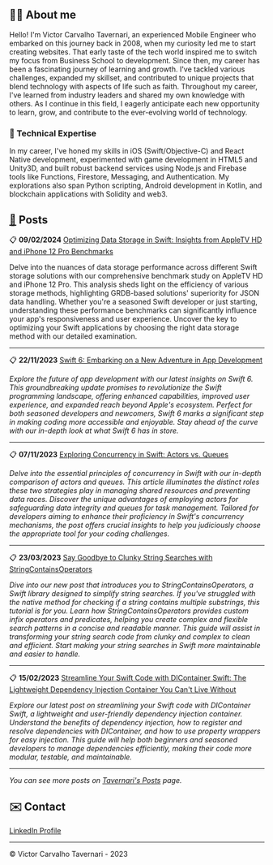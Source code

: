 <script type="text/javascript">
        function googleTranslateElementInit() {
            new google.translate.TranslateElement({
                pageLanguage: 'auto',
                layout: google.translate.TranslateElement.InlineLayout.VERTICAL,
                autoDisplay: true
            }, 'google_translate_element');
        }
</script>
<script type="text/javascript" src="//translate.google.com/translate_a/element.js?cb=googleTranslateElementInit"></script>
<link rel="stylesheet" href="https://fonts.googleapis.com/css?family=Bungee Hairline&display=swap">

## 👨‍💻 About me

Hello! I'm Victor Carvalho Tavernari, an experienced Mobile Engineer who embarked on this journey back in 2008, when my curiosity led me to start creating websites. That early taste of the tech world inspired me to switch my focus from Business School to development. Since then, my career has been a fascinating journey of learning and growth. I've tackled various challenges, expanded my skillset, and contributed to unique projects that blend technology with aspects of life such as faith. Throughout my career, I've learned from industry leaders and shared my own knowledge with others. As I continue in this field, I eagerly anticipate each new opportunity to learn, grow, and contribute to the ever-evolving world of technology.

### 🧰 Technical Expertise

In my career, I've honed my skills in iOS (Swift/Objective-C) and React Native development, experimented with game development in HTML5 and Unity3D, and built robust backend services using Node.js and Firebase tools like Functions, Firestore, Messaging, and Authentication. My explorations also span Python scripting, Android development in Kotlin, and blockchain applications with Solidity and web3.

## [📓](posts.md) Posts

📋 **09/02/2024** [Optimizing Data Storage in Swift: Insights from AppleTV HD and iPhone 12 Pro Benchmarks](/2024/02/09/Cache_Types_Benchmark.md)

Delve into the nuances of data storage performance across different Swift storage solutions with our comprehensive benchmark study on AppleTV HD and iPhone 12 Pro. This analysis sheds light on the efficiency of various storage methods, highlighting GRDB-based solutions' superiority for JSON data handling. Whether you're a seasoned Swift developer or just starting, understanding these performance benchmarks can significantly influence your app's responsiveness and user experience. Uncover the key to optimizing your Swift applications by choosing the right data storage method with our detailed examination.

---

📋 **22/11/2023** [Swift 6: Embarking on a New Adventure in App Development](/2023/11/22/swift_6.md)

*Explore the future of app development with our latest insights on Swift 6. This groundbreaking update promises to revolutionize the Swift programming landscape, offering enhanced capabilities, improved user experience, and expanded reach beyond Apple's ecosystem. Perfect for both seasoned developers and newcomers, Swift 6 marks a significant step in making coding more accessible and enjoyable. Stay ahead of the curve with our in-depth look at what Swift 6 has in store.*

---

📋 **07/11/2023** [Exploring Concurrency in Swift: Actors vs. Queues](/2023/11/07/Actors_vs_Queues.md)

*Delve into the essential principles of concurrency in Swift with our in-depth comparison of actors and queues. This article illuminates the distinct roles these two strategies play in managing shared resources and preventing data races. Discover the unique advantages of employing actors for safeguarding data integrity and queues for task management. Tailored for developers aiming to enhance their proficiency in Swift's concurrency mechanisms, the post offers crucial insights to help you judiciously choose the appropriate tool for your coding challenges.*

---

📋 **23/03/2023** [Say Goodbye to Clunky String Searches with StringContainsOperators](/2023/03/23/Strings_Searches_Operations.md)

*Dive into our new post that introduces you to StringContainsOperators, a Swift library designed to simplify string searches. If you've struggled with the native method for checking if a string contains multiple substrings, this tutorial is for you. Learn how StringContainsOperators provides custom infix operators and predicates, helping you create complex and flexible search patterns in a concise and readable manner. This guide will assist in transforming your string search code from clunky and complex to clean and efficient. Start making your string searches in Swift more maintainable and easier to handle.*

---

📋 **15/02/2023** [Streamline Your Swift Code with DIContainer Swift: The Lightweight Dependency Injection Container You Can't Live Without](/2023/02/15/Swift_DIContainer_Guide.md)

*Explore our latest post on streamlining your Swift code with DIContainer Swift, a lightweight and user-friendly dependency injection container. Understand the benefits of dependency injection, how to register and resolve dependencies with DIContainer, and how to use property wrappers for easy injection. This guide will help both beginners and seasoned developers to manage dependencies efficiently, making their code more modular, testable, and maintainable.*

---

*You can see more posts on [Tavernari's Posts](posts.md) page.*

## ✉️ Contact
[LinkedIn Profile](https://www.linkedin.com/in/victorctavernari/)

---
© Victor Carvalho Tavernari - 2023